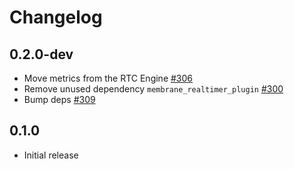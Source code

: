 # Changelog

## 0.2.0-dev
* Move metrics from the RTC Engine [#306](https://github.com/jellyfish-dev/membrane_rtc_engine/pull/306)
* Remove unused dependency `membrane_realtimer_plugin` [#300](https://github.com/jellyfish-dev/membrane_rtc_engine/pull/300/)
* Bump deps [#309](https://github.com/jellyfish-dev/membrane_rtc_engine/pull/309)

## 0.1.0
* Initial release
